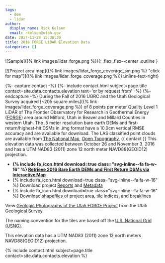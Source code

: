 ```yaml
---
tags:
  - dem
  - lidar
author:
  display_name: Rick Kelson
  email: rkelson@utah.gov
date: 2017-11-28 15:30:30
title: 2016 FORGE LiDAR Elevation Data
categories: []
---
```


![Sample]({% link images/lidar_forge.png %}){: .flex .flex--center .outline }

[![Project area map]({% link images/lidar_forge_coverage_sm.png %} "click for map")]({% link images/lidar_forge_coverage.png %}){:.inline-text-right}

{%- capture contact -%}
{%- include contact.html subject=page.title contact=site.data.contacts.elevation text='or by request from' -%}
{%- endcapture -%}
During the Fall of 2016 UGRC and the Utah Geological Survey acquired [~205 square miles]({% link images/lidar_forge_coverage.png %}) of 8 points per meter Quality Level 1 LiDAR of The Frontier Observatory for Research in Geothermal Energy ([FORGE](https://energy.gov/eere/forge/forge-home "more information")) area around Milford, Utah in Beaver and Millard Counties in western Utah. The .5 meter resolution bare earth DEMs and first-return/highest-hit DSMs in .img format have a 10.0cm vertical RMSE accuracy and are available for download. The LAS classified point clouds are available from [The National Map](https://apps.nationalmap.gov/downloader), [Open Topography](https://portal.opentopography.org/lidarDataset?opentopoID=OTLAS.092018.6341.1), {{ contact }} This elevation data was collected between October 26 and November 3, 2016 and has a UTM NAD83 (2011) zone 12 north meter NAVD88(GEOID12) projection.

<ul class="dotless">
  <li>
    <strong>
      {% include fa_icon.html download=true class="svg-inline--fa fa-w-16" %} <a href="https://raster.utah.gov/?cat=.5%20Meter%20%7B2016%20LiDAR%7D" target="_blank" rel="noopener">Retrieve 2016 Bare Earth DEMs and First Return DSMs via Interactive Map</a>
    </strong>
  </li>
  <li>
    {% include fa_icon.html download=true class="svg-inline--fa fa-w-16" %} Download project <a href="https://storage.googleapis.com/state-of-utah-sgid-downloads/lidar/forge-2016/FORGE_Reports.zip" target="_blank" rel="noopener">Reports</a> and <a href="https://storage.googleapis.com/state-of-utah-sgid-downloads/lidar/forge-2016/FORGE_Metadata.zip" target="_blank" rel="noopener">Metadata</a>
  </li>
  <li>
    {% include fa_icon.html download=true class="svg-inline--fa fa-w-16" %} Download <a href="https://storage.googleapis.com/state-of-utah-sgid-downloads/lidar/forge-2016/FORGE_shps.zip" target="_blank" rel="noopener">shapefiles</a> of project area, tile indices, and breaklines
  </li>
</ul>

View [Geologic Photographs of the Utah FORGE Project](https://geodata.geology.utah.gov/pages/search.php?search=!collection207) from the Utah Geological Survey.

The naming convention for the tiles are based off the [U.S. National Grid (USNG)](https://www.fgdc.gov/usng/how-to-read-usng/index_html).

This elevation data has a UTM NAD83 (2011) zone 12 north meters NAVD88(GEOID12) projection.

{% include contact.html subject=page.title contact=site.data.contacts.elevation %}
